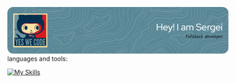 ![Header](./github-header-image.png)
languages and tools:

[![My Skills](https://skillicons.dev/icons?i=js,html,css,react,redux,bootstrap,jest&perline=12)](https://skillicons.dev)
<!--
**seregad544/seregad544** is a ✨ _special_ ✨ repository because its `README.md` (this file) appears on your GitHub profile.

Here are some ideas to get you started:
ts
sass
webpack
- 🔭 I’m currently working on ...
- 🌱 I’m currently learning ...
- 👯 I’m looking to collaborate on ...
- 🤔 I’m looking for help with ...
- 💬 Ask me about ...
- 📫 How to reach me: ...
- 😄 Pronouns: ...
- ⚡ Fun fact: ...
-->
